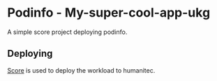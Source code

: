 # Podinfo - My-super-cool-app-ukg

A simple score project deploying podinfo.

## Deploying

[Score](https://score.dev/) is used to deploy the workload to humanitec.
